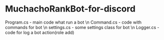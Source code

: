 # MuchachoRankBot-for-discord
Program.cs - main code what run a bot \n
Command.cs - code with commands for bot \n
settings.cs - some settings class for bot \n
Logger.cs - code for log a bot action(role add)
